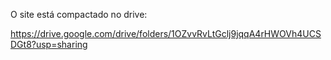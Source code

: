 O site está compactado no drive:

https://drive.google.com/drive/folders/1OZvvRvLtGclj9jqqA4rHWOVh4UCSDGt8?usp=sharing
